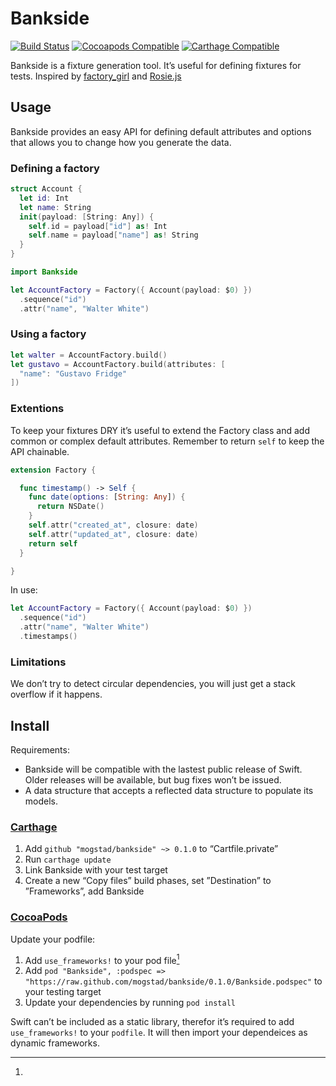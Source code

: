 # Bankside

[![Build Status](https://img.shields.io/circleci/project/mogstad/bankside.svg?style=flat-square)](https://circleci.com/gh/mogstad/bankside)
[![Cocoapods Compatible](https://img.shields.io/cocoapods/v/Bankside.svg?style=flat-square)](https://cocoapods.org/pods/Bankside)
[![Carthage Compatible](https://img.shields.io/badge/Carthage-compatible-4BC51D.svg?style=flat-square)](https://github.com/Carthage/Carthage)

Bankside is a fixture generation tool. It’s useful for defining fixtures for tests. Inspired by [factory_girl](https://github.com/thoughtbot/factory_girl) and [Rosie.js](https://github.com/rosiejs/rosie)

## Usage

Bankside provides an easy API for defining default attributes and options that allows you to change how you generate the data. 

### Defining a factory

```swift
struct Account {
  let id: Int
  let name: String
  init(payload: [String: Any]) {
    self.id = payload["id"] as! Int
    self.name = payload["name"] as! String
  }
} 
```

```swift
import Bankside

let AccountFactory = Factory({ Account(payload: $0) })
  .sequence("id")
  .attr("name", "Walter White")
```

### Using a factory

```swift
let walter = AccountFactory.build()
let gustavo = AccountFactory.build(attributes: [
  "name": "Gustavo Fridge"
])
```

### Extentions

To keep your fixtures DRY it’s useful to extend the Factory class and add common or complex default attributes. Remember to return `self` to keep the API chainable.

```swift
extension Factory {

  func timestamp() -> Self {
    func date(options: [String: Any]) {
      return NSDate()
    }
    self.attr("created_at", closure: date)
    self.attr("updated_at", closure: date)
    return self
  }

}
```

In use: 

```swift 
let AccountFactory = Factory({ Account(payload: $0) })
  .sequence("id")
  .attr("name", "Walter White")
  .timestamps()
```

### Limitations

We don’t try to detect circular dependencies, you will just get a stack overflow if it happens. 

## Install

Requirements: 
- Bankside will be compatible with the lastest public release of Swift. Older releases will be available, but bug fixes won’t be issued. 
- A data structure that accepts a reflected data structure to populate its models.

### [Carthage](https://github.com/carthage/carthage)

1. Add `github "mogstad/bankside" ~> 0.1.0` to “Cartfile.private”
2. Run `carthage update`
3. Link Bankside with your test target
4. Create a new “Copy files” build phases, set ”Destination” to ”Frameworks”, add Bankside

### [CocoaPods](https://cocoapods.org)

Update your podfile:

1. Add `use_frameworks!` to your pod file[^1]
2. Add `pod "Bankside", :podspec => "https://raw.github.com/mogstad/bankside/0.1.0/Bankside.podspec"` to your testing target
3. Update your dependencies by running `pod install`

[^1]:
Swift can’t be included as a static library, therefor it’s required to add `use_frameworks!` to your `podfile`. It will then import your dependeices as dynamic frameworks.
